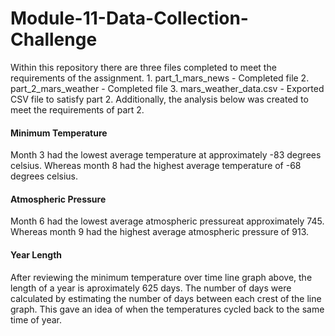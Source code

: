 # Module-11-Data-Collection-Challenge

Within this repository there are three files completed to meet the requirements of the assignment. 
    1. part_1_mars_news - Completed file
    2. part_2_mars_weather - Completed file
    3. mars_weather_data.csv - Exported CSV file to satisfy part 2. 
Additionally, the analysis below was created to meet the requirements of part 2.

#### Minimum Temperature

Month 3 had the lowest average temperature at approximately -83 degrees celsius. Whereas month 8 had the highest average temperature of -68 degrees celsius.

#### Atmospheric Pressure

Month 6 had the lowest average atmospheric pressureat approximately 745. Whereas month 9 had the highest average atmospheric pressure of 913.

#### Year Length

After reviewing the minimum temperature over time line graph above, the length of a year is aproximately 625 days. The number of days were calculated by estimating the number of days between each crest of the line graph. This gave an idea of when the temperatures cycled back to the same time of year.